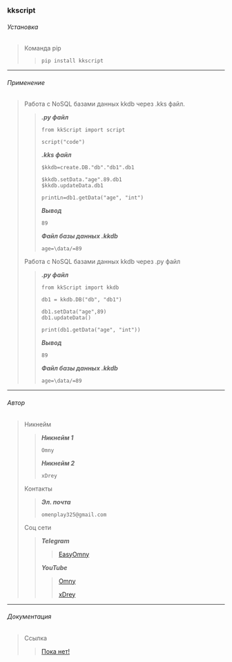 ### kkscript

###### Установка

> Команда pip
>> ```
>> pip install kkscript
>> 
>> ```

***

###### Применение

> Работа с NoSQL базами данных kkdb через .kks файл.
>> ***.py файл***
>> ```
>> from kkScript import script
>>
>> script("code")
>> ```
>> ***.kks файл***
>> ```
>> $kkdb=create.DB."db"."db1".db1
>>
>> $kkdb.setData."age".89.db1
>> $kkdb.updateData.db1
>>
>> printLn=db1.getData("age", "int")
>> ```
>> ***Вывод***
>>
>> ```
>> 89
>> 
>> ```
>> ***Файл базы данных .kkdb***
>> ```
>> age=\data/=89
>> 
>> ```
> Работа с NoSQL базами данных kkdb через .py файл
>> ***.py файл***
>> ```
>> from kkScript import kkdb
>>
>>db1 = kkdb.DB("db", "db1")
>>
>>db1.setData("age",89)
>>db1.updateData()
>>
>>print(db1.getData("age", "int"))
>> ```
>> ***Вывод***
>>
>> ```
>> 89
>> 
>> ```
>> ***Файл базы данных .kkdb***
>> ```
>> age=\data/=89
>> 
>> ```

***

###### Автор

>Никнейм
>> ***Никнейм 1***
>> ```
>> Omny
>> 
>> ```
>> ***Никнейм 2***
>> ```
>> xDrey
>> 
>> ```
>Контакты
>>***Эл. почта***
>>```
>>omenplay325@gmail.com
>>
>>```
>Соц сети
>>***Telegram***
>>>[EasyOmny](https://t.me/EasyOmny)
>>
>>***YouTube***
>>>[Omny](https://youtube.com/@omnycus?si=SoT0Cady7HjVtZ_S)
>>>
>>>[xDrey](https://youtube.com/@xDrey-gnp?si=dt1ryQAAAcEuFC-g)

***

###### Документация

>Ссылка
>>[Пока нет!]()
